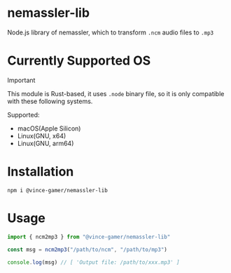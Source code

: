 # nemassler-lib

Node.js library of nemassler, which to transform `.ncm` audio files to `.mp3`

# Currently Supported OS

> [!IMPORTANT]
> This module is Rust-based, it uses `.node` binary file, so it is only compatible with these following systems.

Supported:
- macOS(Apple Silicon)
- Linux(GNU, x64)
- Linux(GNU, arm64)

# Installation

```shell
npm i @vince-gamer/nemassler-lib
```

# Usage

```ts
import { ncm2mp3 } from "@vince-gamer/nemassler-lib"

const msg = ncm2mp3("/path/to/ncm", "/path/to/mp3")

console.log(msg) // [ 'Output file: /path/to/xxx.mp3' ]
```